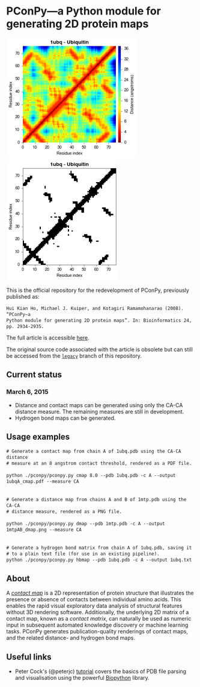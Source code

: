 PConPy—a Python module for generating 2D protein maps
=====================================================

![1ubq CA-CA distance map](images/1ubq-dmap-CA.png)
![1ubq CA-CA contact map](images/1ubq-cmap-CA.png)

This is the official repository for the redevelopment of PConPy, previously
published as:

    Hui Kian Ho, Michael J. Kuiper, and Kotagiri Ramamohanarao (2008). “PConPy–a
    Python module for generating 2D protein maps”. In: Bioinformatics 24,
    pp. 2934-2935.

The full article is accessible
[here](http://bioinformatics.oxfordjournals.org/content/24/24/2934.full).

The original source code associated with the article is obsolete but can still be accessed from the
[`legacy`](https://github.com/kianho/pconpy/tree/legacy) branch of this repository.

## Current status
### March 6, 2015
- Distance and contact maps can be generated using only the CA-CA distance measure. The remaining measures are still in development.
- Hydrogen bond maps can be generated. 

## Usage examples
```
# Generate a contact map from chain A of 1ubq.pdb using the CA-CA distance  
# measure at an 8 angstrom contact threshold, rendered as a PDF file.

python ./pconpy/pconpy.py cmap 8.0 --pdb 1ubq.pdb -c A --output 1ubqA_cmap.pdf --measure CA 


# Generate a distance map from chains A and B of 1mtp.pdb using the CA-CA  
# distance measure, rendered as a PNG file.

python ./pconpy/pconpy.py dmap --pdb 1mtp.pdb -c A --output 1mtpAB_dmap.png --measure CA 


# Generate a hydrogen bond matrix from chain A of 1ubq.pdb, saving it  
# to a plain text file (for use in an existing pipeline).
python ./pconpy/pconpy.py hbmap --pdb 1ubq.pdb -c A --output 1ubq.txt
```

## About

A [_contact map_](http://en.wikipedia.org/wiki/Protein_contact_map) is a 2D
representation of protein structure that illustrates the presence or absence of
contacts between individual amino acids. This enables the rapid visual
exploratory data analysis of structural features without 3D rendering software.
Additionally, the underlying 2D matrix of a contact map, known as a _contact
matrix_, can naturally be used as numeric input in subsequent automated
knowledge discovery or machine learning tasks. PConPy generates
publication-quality renderings of contact maps, and the related distance- and
hydrogen bond maps.


## Useful links

- Peter Cock's (@peterjc) [tutorial](http://goo.gl/q7DNt7) covers the
  basics of PDB file parsing and visualisation using the powerful
  [Biopython](http://biopython.org) library.
